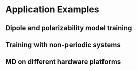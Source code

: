 # Application Examples

## Dipole and polarizability model training

## Training with non-periodic systems

## MD on different hardware platforms
